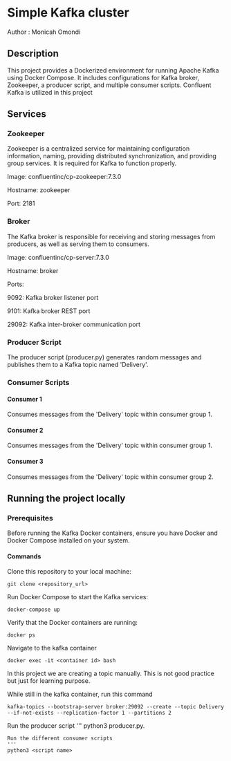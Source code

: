 # Simple Kafka cluster

Author : Monicah Omondi

## Description

This project provides a Dockerized environment for running Apache Kafka using Docker Compose. It includes configurations for Kafka broker, Zookeeper, a producer script, and multiple consumer scripts. Confluent Kafka is utilized in this project 


## Services

### Zookeeper
Zookeeper is a centralized service for maintaining configuration information, naming, providing distributed synchronization, and providing group services. It is required for Kafka to function properly.

Image: confluentinc/cp-zookeeper:7.3.0

Hostname: zookeeper

Port: 2181

### Broker
The Kafka broker is responsible for receiving and storing messages from producers, as well as serving them to consumers.

Image: confluentinc/cp-server:7.3.0

Hostname: broker

Ports:

9092: Kafka broker listener port

9101: Kafka broker REST port

29092: Kafka inter-broker communication port

### Producer Script
The producer script (producer.py) generates random messages and publishes them to a Kafka topic named 'Delivery'.

### Consumer Scripts

#### Consumer 1
Consumes messages from the 'Delivery' topic within consumer group 1.

#### Consumer 2
Consumes messages from the 'Delivery' topic within consumer group 1.

#### Consumer 3
Consumes messages from the 'Delivery' topic within consumer group 2.



## Running the project locally

### Prerequisites
Before running the Kafka Docker containers, ensure you have Docker and Docker Compose installed on your system.

#### Commands
Clone this repository to your local machine:
```
git clone <repository_url>
```

Run Docker Compose to start the Kafka services:
```
docker-compose up 
```
Verify that the Docker containers are running:
```
docker ps
```
Navigate to the kafka container
```
docker exec -it <container id> bash
```
In this project we are creating a topic manually. This is not good practice but just for learning purpose.

While still in the kafka container, run this command
```
kafka-topics --bootstrap-server broker:29092 --create --topic Delivery --if-not-exists --replication-factor 1 --partitions 2
```
Run the producer script
'''
python3 producer.py.
```
Run the different consumer scripts
'''
python3 <script name>
```
